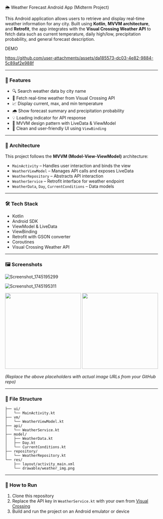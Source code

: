 🌦️ Weather Forecast Android App (Midterm Project)

This Android application allows users to retrieve and display real-time weather information for any city. Built using **Kotlin**, **MVVM architecture**, and **Retrofit**, the app integrates with the **Visual Crossing Weather API** to fetch data such as current temperature, daily high/low, precipitation probability, and general forecast description.

DEMO 


https://github.com/user-attachments/assets/da185573-dc03-4e82-9884-5c89af2e988f



---

### 📱 Features

- 🔍 Search weather data by city name  
- 📡 Fetch real-time weather from Visual Crossing API  
- 📈 Display current, max, and min temperature  
- 🌧️ Show forecast summary and precipitation probability  
- 💡 Loading indicator for API response  
- 🔄 MVVM design pattern with LiveData & ViewModel  
- 🎨 Clean and user-friendly UI using `ViewBinding`

---

### 🧠 Architecture

This project follows the **MVVM (Model-View-ViewModel)** architecture:

- `MainActivity` – Handles user interaction and binds the view  
- `WeatherViewModel` – Manages API calls and exposes LiveData  
- `WeatherRepository` – Abstracts API interaction  
- `WeatherService` – Retrofit interface for weather endpoint  
- `WeatherData`, `Day`, `CurrentConditions` – Data models

---

### 🛠️ Tech Stack

- Kotlin  
- Android SDK  
- ViewModel & LiveData  
- ViewBinding  
- Retrofit with GSON converter  
- Coroutines  
- Visual Crossing Weather API  

---

### 🖼️ Screenshots
![Screenshot_1745195299](https://github.com/user-attachments/assets/bbb293d0-42b9-4c4c-9a55-d6de4cae7a66)

![Screenshot_1745195311](https://github.com/user-attachments/assets/8fd45efb-6b92-4f75-8ac3-4044a786578e)



<img src="URL_TO_PORTRAIT_SCREENSHOT" width="250"/>
<img src="URL_TO_LANDSCAPE_SCREENSHOT" width="250"/>

*(Replace the above placeholders with actual image URLs from your GitHub repo)*

---

### 📁 File Structure

```
├── ui/
│   └── MainActivity.kt
├── vm/
│   └── WeatherViewModel.kt
├── api/
│   └── WeatherService.kt
├── model/
│   ├── WeatherData.kt
│   ├── Day.kt
│   └── CurrentConditions.kt
├── repository/
│   └── WeatherRepository.kt
└── res/
    ├── layout/activity_main.xml
    └── drawable/weather_img.png
```

---

### 📝 How to Run

1. Clone this repository  
2. Replace the API key in `WeatherService.kt` with your own from [Visual Crossing](https://www.visualcrossing.com/)  
3. Build and run the project on an Android emulator or device


